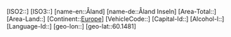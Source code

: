 ﻿---
location: [60.1481,]
type: Country
tags:
- geo/Country

SpocWebEntityId: 76728
isDeleted: false
confidential: public

---
[ISO2::]
[ISO3::]
[name-en::Åland]
[name-de::Åland Inseln]
[Area-Total::]
[Area-Land::]
[Continent::[Europe](geo/Continent/Europe.md)]
[VehicleCode::]
[Capital-Id::]
[Alcohol-l::]
[Language-Id::]
[geo-lon::]
[geo-lat::60.1481]

